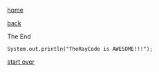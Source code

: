 [home](./page01.md)

[back](./page07.md)

The End

```
System.out.println("TheRayCode is AWESOME!!!");
```

[start over](./page01.md)

